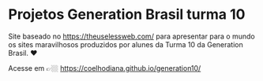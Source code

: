 # Projetos Generation Brasil turma 10

Site baseado no https://theuselessweb.com/ para apresentar para o mundo os sites maravilhosos produzidos por alunes da Turma 10 da Generation Brasil. ❤️

Acesse em 👉🏼 https://coelhodiana.github.io/generation10/
